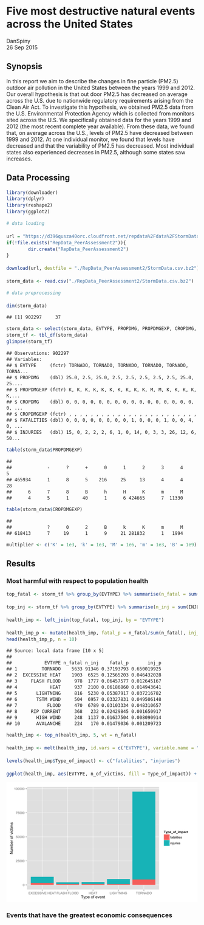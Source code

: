 # Five most destructive natural events across the United States
DanSpiny  
26 Sep 2015  
## Synopsis

In this report we aim to describe the changes in fine particle (PM2.5) outdoor air pollution in the United States between the years 1999 and 2012. Our overall hypothesis is that out door PM2.5 has decreased on average across the U.S. due to nationwide regulatory requirements arising from the Clean Air Act. To investigate this hypothesis, we obtained PM2.5 data from the U.S. Environmental Protection Agency which is collected from monitors sited across the U.S. We specifically obtained data for the years 1999 and 2012 (the most recent complete year available). From these data, we found that, on average across the U.S., levels of PM2.5 have decreased between 1999 and 2012. At one individual monitor, we found that levels have decreased and that the variability of PM2.5 has decreased. Most individual states also experienced decreases in PM2.5, although some states saw increases.

## Data Processing


```r
library(downloader)
library(dplyr)
library(reshape2)
library(ggplot2)
```


```r
# data loading

url = "https://d396qusza40orc.cloudfront.net/repdata%2Fdata%2FStormData.csv.bz2"
if(!file.exists("RepData_PeerAssessment2")){
        dir.create("RepData_PeerAssessment2")
}

download(url, destfile = "./RepData_PeerAssessment2/StormData.csv.bz2")

storm_data <- read.csv("./RepData_PeerAssessment2/StormData.csv.bz2")
```


```r
# data preprocessing

dim(storm_data)
```

```
## [1] 902297     37
```

```r
storm_data <- select(storm_data, EVTYPE, PROPDMG, PROPDMGEXP, CROPDMG, CROPDMGEXP, FATALITIES, INJURIES)
storm_tf <- tbl_df(storm_data)
glimpse(storm_tf)
```

```
## Observations: 902297
## Variables:
## $ EVTYPE     (fctr) TORNADO, TORNADO, TORNADO, TORNADO, TORNADO, TORNA...
## $ PROPDMG    (dbl) 25.0, 2.5, 25.0, 2.5, 2.5, 2.5, 2.5, 2.5, 25.0, 25....
## $ PROPDMGEXP (fctr) K, K, K, K, K, K, K, K, K, K, M, M, K, K, K, K, K,...
## $ CROPDMG    (dbl) 0, 0, 0, 0, 0, 0, 0, 0, 0, 0, 0, 0, 0, 0, 0, 0, 0, ...
## $ CROPDMGEXP (fctr) , , , , , , , , , , , , , , , , , , , , , , , , 
## $ FATALITIES (dbl) 0, 0, 0, 0, 0, 0, 0, 0, 1, 0, 0, 0, 1, 0, 0, 4, 0, ...
## $ INJURIES   (dbl) 15, 0, 2, 2, 2, 6, 1, 0, 14, 0, 3, 3, 26, 12, 6, 50...
```

```r
table(storm_data$PROPDMGEXP)
```

```
## 
##             -      ?      +      0      1      2      3      4      5 
## 465934      1      8      5    216     25     13      4      4     28 
##      6      7      8      B      h      H      K      m      M 
##      4      5      1     40      1      6 424665      7  11330
```

```r
table(storm_data$CROPDMGEXP)
```

```
## 
##             ?      0      2      B      k      K      m      M 
## 618413      7     19      1      9     21 281832      1   1994
```

```r
multiplier <- c('K' = 1e3, 'k' = 1e3, 'M' = 1e6, 'm' = 1e3, 'B' = 1e9)
```
## Results

### Most harmful with respect to population health

```r
top_fatal <- storm_tf %>% group_by(EVTYPE) %>% summarise(n_fatal = sum(FATALITIES)) %>% arrange(desc(n_fatal))

top_inj <- storm_tf %>% group_by(EVTYPE) %>% summarise(n_inj = sum(INJURIES)) %>% arrange(desc(n_inj))

health_imp <- left_join(top_fatal, top_inj, by = "EVTYPE")

health_imp_p <- mutate(health_imp, fatal_p = n_fatal/sum(n_fatal), inj_p = n_inj/sum(n_inj))
head(health_imp_p, n = 10)
```

```
## Source: local data frame [10 x 5]
## 
##            EVTYPE n_fatal n_inj    fatal_p       inj_p
## 1         TORNADO    5633 91346 0.37193793 0.650019925
## 2  EXCESSIVE HEAT    1903  6525 0.12565203 0.046432028
## 3     FLASH FLOOD     978  1777 0.06457577 0.012645167
## 4            HEAT     937  2100 0.06186860 0.014943641
## 5       LIGHTNING     816  5230 0.05387917 0.037216782
## 6       TSTM WIND     504  6957 0.03327831 0.049506148
## 7           FLOOD     470  6789 0.03103334 0.048310657
## 8     RIP CURRENT     368   232 0.02429845 0.001650917
## 9       HIGH WIND     248  1137 0.01637504 0.008090914
## 10      AVALANCHE     224   170 0.01479036 0.001209723
```

```r
health_imp <- top_n(health_imp, 5, wt = n_fatal)

health_imp <- melt(health_imp, id.vars = c("EVTYPE"), variable.name = "Type_of_impact", value.name = "n_of_victims")

levels(health_imp$Type_of_impact) <- c("fatalities", "injuries")

ggplot(health_imp, aes(EVTYPE, n_of_victims, fill = Type_of_impact)) + geom_bar(stat = "identity") + xlab("Type of event") + ylab("Number of victims")
```

![](StormAn_files/figure-html/unnamed-chunk-4-1.png) 

### Events that have the greatest economic consequences

